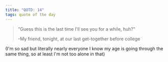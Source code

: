 ```yaml
---
title: "QOTD: 14"
tags: quote of the day
---
```


> "Guess this is the last time I'll see you for a while, huh?"
>
> -My friend, tonight, at our last get-together before college

(I'm so sad but literally nearly everyone I know my age is going through the same thing, so at least I'm not too alone in that)
